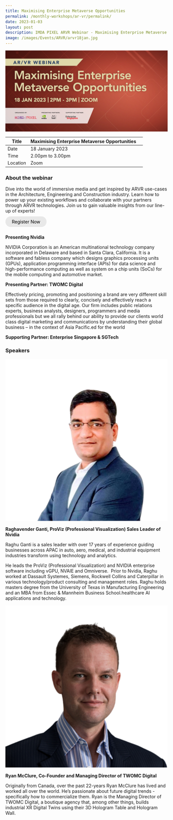 ```yaml
---
title: Maximising Enterprise Metaverse Opportunities
permalink: /monthly-workshops/ar-vr/permalink/
date: 2023-01-03
layout: post
description: IMDA PIXEL ARVR Webinar - Maximising Enterprise Metaverse Opportunities
image: /images/Events/ARVR/arvr18jan.jpg
---
```

![18 Jan - ARVR](/images/Events/ARVR/arvr18jan.jpg)

| Title | Maximising Enterprise Metaverse Opportunities | | 
| -------- | -------- | --------| 
| Date  | 18 January 2023  | 
| Time  | 2.00pm to 3.00pm  |
| Location  | Zoom |

### About the webinar 

Dive into the world of immersive media and get inspired by ARVR use-cases in the Architecture, Engineering and Construction industry. Learn how to power up your existing workflows and collaborate with your partners  through ARVR technologies. Join us to gain valuable insights from our line-up of experts!
<br><br><a href="https://imda-pixel.sg/event/374" target="_blank" style="background-color: #E8E8E8; color: black; text-decoration: none; border-radius: 100px; padding-left: 20px; padding-right: 20px; padding-top:8px; padding-bottom:8px">Register Now</a><br><br>

**Presenting Nvidia**

NVIDIA Corporation is an American multinational technology company incorporated in Delaware and based in Santa Clara, California. It is a software and fabless company which designs graphics processing units (GPUs), application programming interface (APIs) for data science and high-performance computing as well as system on a chip units (SoCs) for the mobile computing and automotive market.

**Presenting Partner: TWOMC Digital**

Effectively pricing, promoting and positioning a brand are very different skill sets from those required to clearly, concisely and effectively reach a specific audience in the digital age. Our firm includes public relations experts, business analysts, designers, programmers and media professionals but we all rally behind our ability to provide our clients world class digital marketing and communications by understanding their global business – in the context of Asia Pacific.ed for the world

**Supporting Partner: Enterprise Singapore & SGTech**


### Speakers 

![](/images/Events/ARVR/navida.png)

**Raghavender Ganti, ProViz (Professional Visualization) Sales Leader of Nvidia**

Raghu Ganti is a sales leader with over 17 years of experience guiding businesses across APAC in auto, aero, medical, and industrial equipment industries transform using technology and analytics.

He leads the ProViz (Professional Visualization) and NVIDIA enterprise software including vGPU, NVAIE and Omniverse.  Prior to Nvidia, Raghu worked at Dassault Systemes, Siemens, Rockwell Collins and Caterpillar in various technology/product consulting and management roles. Raghu holds masters degree from the University of Texas in Manufacturing Engineering and an MBA from Essec & Mannheim Business School.healthcare AI applications and technology.

![](/images/Events/ARVR/twomc.png)

**Ryan McClure, Co-Founder and Managing Director of TWOMC Digital**

Originally from Canada, over the past 22-years Ryan McClure has lived and worked all over the world. He’s passionate about future digital trends - specifically how to commercialize them. Ryan is the Managing Director of TWOMC Digital, a boutique agency that, among other things, builds industrial XR Digital Twins using their 3D Hologram Table and Hologram Wall.
